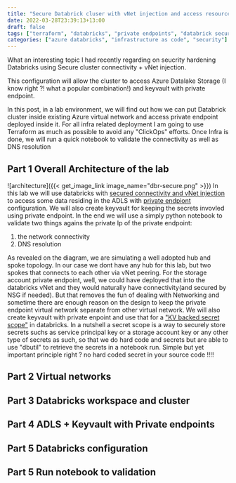 ```yaml
---
title: "Secure Databrick cluser with vNet injection and access resources via Azure private endponit"
date: 2022-03-28T23:39:13+13:00
draft: false
tags: ["terraform", "databricks", "private endpoints", "databrick secure connectivity", "databrick vNet injection", "keyvault backed secret scope"]
categories: ["azure databricks", "infrastructure as code", "security"]
---
```


What an interesting topic I had recently regarding on seucrity hardening Databricks using Secure cluster connectivity + vNet injection.

This configuration will allow the cluster to access Azure Datalake Storage (I know right ?! what a popular combination!) and keyvault with private endpoint.

In this post, in a lab environment, we will find out how we can put Databrick cluster inside existing Azure virtual network and access private endpoint deployed inside it. 
For all infra related deployment I am going to use Terraform as much as possible to avoid any "ClickOps" efforts. Once Infra is done, we will run a quick notebook to validate the connectivity as well as DNS resolution


## Part 1 Overall Architecture of the lab
![architecture]({{< get_image_link image_name="dbr-secure.png" >}})
In this lab we will use databricks with [secured connectivity and vNet injection](https://docs.microsoft.com/en-us/azure/databricks/security/secure-cluster-connectivity) to access some data residing in the ADLS with [private endpiont](https://docs.microsoft.com/en-us/azure/storage/common/storage-private-endpoints) configuration.
We will also create keyvault for keeping the secrets invovled using private endpoint. 
In the end we will use a simply python notebook to validate two things agains the private Ip of the private endpoint:
1. the network connectivity 
2. DNS resolution 

As revealed on the diagram, we are simulating a well adopted hub and spoke topology. In our case we dont have any hub for this lab, but two spokes that connects to each other via vNet peering.
For the storage account private endpoint, well, we could have deployed that into the databricks vNet and they would naturally have connectivity(and secured by NSG if needed). But that removes the fun of dealing with Networking and sometime there are enough reason on the design to keep the private endpoint virtual network separate from other virtual network. We will also create keyvault with private enpoint and use that for a ["KV backed secret scope"](https://docs.microsoft.com/en-us/azure/databricks/security/secrets/secret-scopes) in databricks. In a nutshell a secret scope is a way to securely store secrets suchs as service principal key or a storage account key or any other type of secrets as such, so that we do hard code and secrets but are able to use "dbutil" to retrieve the secrets in a notebook run. Simple but yet important principle right ? no hard coded secret in your source code !!!!

## Part 2 Virtual networks

## Part 3 Databricks workspace and cluster

## Part 4 ADLS + Keyvault with Private endpoints

## Part 5 Databricks configuration

## Part 5 Run notebook to validation